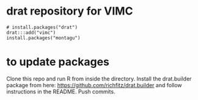 # drat repository for VIMC

```
# install.packages("drat")
drat:::add("vimc")
install.packages("montagu")
```

# to update packages
Clone this repo and run R from inside the directory. Install the drat.builder package from here: https://github.com/richfitz/drat.builder and follow instructions in the README. Push commits.
